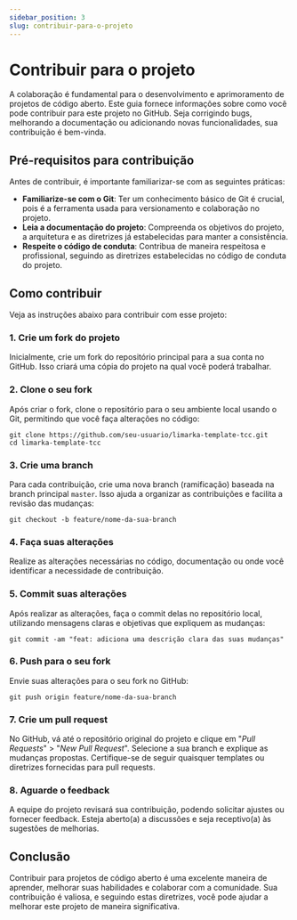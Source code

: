 ```yaml
---
sidebar_position: 3
slug: contribuir-para-o-projeto
---
```


# Contribuir para o projeto

A colaboração é fundamental para o desenvolvimento e aprimoramento de projetos de código aberto. Este guia fornece informações sobre como você pode contribuir para este projeto no GitHub. Seja corrigindo bugs, melhorando a documentação ou adicionando novas funcionalidades, sua contribuição é bem-vinda.

## Pré-requisitos para contribuição

Antes de contribuir, é importante familiarizar-se com as seguintes práticas:

- **Familiarize-se com o Git**: Ter um conhecimento básico de Git é crucial, pois é a ferramenta usada para versionamento e colaboração no projeto.
- **Leia a documentação do projeto**: Compreenda os objetivos do projeto, a arquitetura e as diretrizes já estabelecidas para manter a consistência.
- **Respeite o código de conduta**: Contribua de maneira respeitosa e profissional, seguindo as diretrizes estabelecidas no código de conduta do projeto.

## Como contribuir

Veja as instruções abaixo para contribuir com esse projeto:

### 1. Crie um fork do projeto

Inicialmente, crie um fork do repositório principal para a sua conta no GitHub. Isso criará uma cópia do projeto na qual você poderá trabalhar.

### 2. Clone o seu fork

Após criar o fork, clone o repositório para o seu ambiente local usando o Git, permitindo que você faça alterações no código:

```shell
git clone https://github.com/seu-usuario/limarka-template-tcc.git
cd limarka-template-tcc
```

### 3. Crie uma branch

Para cada contribuição, crie uma nova branch (ramificação) baseada na branch principal `master`. Isso ajuda a organizar as contribuições e facilita a revisão das mudanças:

```shell
git checkout -b feature/nome-da-sua-branch
```

### 4. Faça suas alterações

Realize as alterações necessárias no código, documentação ou onde você identificar a necessidade de contribuição.

### 5. Commit suas alterações

Após realizar as alterações, faça o commit delas no repositório local, utilizando mensagens claras e objetivas que expliquem as mudanças:

```shell
git commit -am "feat: adiciona uma descrição clara das suas mudanças"
```

### 6. Push para o seu fork

Envie suas alterações para o seu fork no GitHub:

```shell
git push origin feature/nome-da-sua-branch
```

### 7. Crie um pull request

No GitHub, vá até o repositório original do projeto e clique em "*Pull Requests*" > "*New Pull Request*". Selecione a sua branch e explique as mudanças propostas. Certifique-se de seguir quaisquer templates ou diretrizes fornecidas para pull requests.

### 8. Aguarde o feedback

A equipe do projeto revisará sua contribuição, podendo solicitar ajustes ou fornecer feedback. Esteja aberto(a) a discussões e seja receptivo(a) às sugestões de melhorias.

## Conclusão

Contribuir para projetos de código aberto é uma excelente maneira de aprender, melhorar suas habilidades e colaborar com a comunidade. Sua contribuição é valiosa, e seguindo estas diretrizes, você pode ajudar a melhorar este projeto de maneira significativa.

